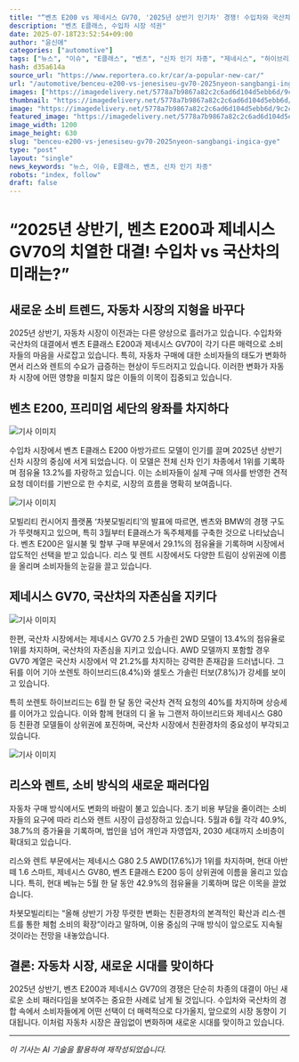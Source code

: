 ```yaml
---
title: "“벤츠 E200 vs 제네시스 GV70, '2025년 상반기 인기차' 경쟁! 수입차와 국산차의 승자는?”"
description: "벤츠 E클래스, 수입차 시장 석권"
date: 2025-07-18T23:52:54+09:00
author: "윤신애"
categories: ["automotive"]
tags: ["뉴스", "이슈", "E클래스", "벤츠", "신차 인기 차종", "제네시스", "하이브리드 SUV", "모빌리티 트렌드"]
hash: d35a614a
source_url: "https://www.reportera.co.kr/car/a-popular-new-car/"
url: "/automotive/benceu-e200-vs-jenesiseu-gv70-2025nyeon-sangbangi-ingica-gye/"
images: ["https://imagedelivery.net/5778a7b9867a82c2c6ad6d104d5ebb6d/9c2c477f-7233-465b-a0cf-c3f3beff1000/public"]
thumbnail: "https://imagedelivery.net/5778a7b9867a82c2c6ad6d104d5ebb6d/9c2c477f-7233-465b-a0cf-c3f3beff1000/public"
image: "https://imagedelivery.net/5778a7b9867a82c2c6ad6d104d5ebb6d/9c2c477f-7233-465b-a0cf-c3f3beff1000/public"
featured_image: "https://imagedelivery.net/5778a7b9867a82c2c6ad6d104d5ebb6d/9c2c477f-7233-465b-a0cf-c3f3beff1000/public"
image_width: 1200
image_height: 630
slug: "benceu-e200-vs-jenesiseu-gv70-2025nyeon-sangbangi-ingica-gye"
type: "post"
layout: "single"
news_keywords: "뉴스, 이슈, E클래스, 벤츠, 신차 인기 차종"
robots: "index, follow"
draft: false
---
```


# “2025년 상반기, 벤츠 E200과 제네시스 GV70의 치열한 대결! 수입차 vs 국산차의 미래는?”

## 새로운 소비 트렌드, 자동차 시장의 지형을 바꾸다

2025년 상반기, 자동차 시장이 이전과는 다른 양상으로 흘러가고 있습니다. 수입차와 국산차의 대결에서 벤츠 E클래스 E200과 제네시스 GV70이 각기 다른 매력으로 소비자들의 마음을 사로잡고 있습니다. 특히, 자동차 구매에 대한 소비자들의 태도가 변화하면서 리스와 렌트의 수요가 급증하는 현상이 두드러지고 있습니다. 이러한 변화가 자동차 시장에 어떤 영향을 미칠지 많은 이들의 이목이 집중되고 있습니다.

## 벤츠 E200, 프리미엄 세단의 왕좌를 차지하다


![기사 이미지](https://imagedelivery.net/5778a7b9867a82c2c6ad6d104d5ebb6d/90af2e75-d42f-48c8-83f6-7ed39c35fe00/public)


수입차 시장에서 벤츠 E클래스 E200 아방가르드 모델이 인기를 끌며 2025년 상반기 신차 시장의 중심에 서게 되었습니다. 이 모델은 전체 신차 인기 차종에서 1위를 기록하며 점유율 13.2%를 자랑하고 있습니다. 이는 소비자들이 실제 구매 의사를 반영한 견적 요청 데이터를 기반으로 한 수치로, 시장의 흐름을 명확히 보여줍니다.


![기사 이미지](https://imagedelivery.net/5778a7b9867a82c2c6ad6d104d5ebb6d/fb1a8443-41b3-4cba-01c5-9a34cd90d900/public)


모빌리티 컨시어지 플랫폼 ‘차봇모빌리티’의 발표에 따르면, 벤츠와 BMW의 경쟁 구도가 뚜렷해지고 있으며, 특히 3월부터 E클래스가 독주체제를 구축한 것으로 나타났습니다. 벤츠 E200은 일시불 및 할부 구매 부문에서 29.1%의 점유율을 기록하며 시장에서 압도적인 선택을 받고 있습니다. 리스 및 렌트 시장에서도 다양한 트림이 상위권에 이름을 올리며 소비자들의 눈길을 끌고 있습니다.

## 제네시스 GV70, 국산차의 자존심을 지키다


![기사 이미지](https://imagedelivery.net/5778a7b9867a82c2c6ad6d104d5ebb6d/9c2c477f-7233-465b-a0cf-c3f3beff1000/public)


한편, 국산차 시장에서는 제네시스 GV70 2.5 가솔린 2WD 모델이 13.4%의 점유율로 1위를 차지하며, 국산차의 자존심을 지키고 있습니다. AWD 모델까지 포함할 경우 GV70 계열은 국산차 시장에서 약 21.2%를 차지하는 강력한 존재감을 드러냅니다. 그 뒤를 이어 기아 쏘렌토 하이브리드(8.4%)와 셀토스 가솔린 터보(7.8%)가 강세를 보이고 있습니다.

특히 쏘렌토 하이브리드는 6월 한 달 동안 국산차 견적 요청의 40%를 차지하며 상승세를 이어가고 있습니다. 이와 함께 현대의 디 올 뉴 그랜저 하이브리드와 제네시스 G80 등 친환경 모델들이 상위권에 포진하며, 국산차 시장에서 친환경차의 중요성이 부각되고 있습니다.


![기사 이미지](https://imagedelivery.net/5778a7b9867a82c2c6ad6d104d5ebb6d/e9461f67-9182-4576-04e3-b85434a2d300/public)


## 리스와 렌트, 소비 방식의 새로운 패러다임

자동차 구매 방식에서도 변화의 바람이 불고 있습니다. 초기 비용 부담을 줄이려는 소비자들의 요구에 따라 리스와 렌트 시장이 급성장하고 있습니다. 5월과 6월 각각 40.9%, 38.7%의 증가율을 기록하며, 법인을 넘어 개인과 자영업자, 2030 세대까지 소비층이 확대되고 있습니다.

리스와 렌트 부문에서는 제네시스 G80 2.5 AWD(17.6%)가 1위를 차지하며, 현대 아반떼 1.6 스마트, 제네시스 GV80, 벤츠 E클래스 E200 등이 상위권에 이름을 올리고 있습니다. 특히, 현대 베뉴는 5월 한 달 동안 42.9%의 점유율을 기록하며 많은 이목을 끌었습니다.

차봇모빌리티는 “올해 상반기 가장 뚜렷한 변화는 친환경차의 본격적인 확산과 리스·렌트를 통한 체험 소비의 확장”이라고 말하며, 이용 중심의 구매 방식이 앞으로도 지속될 것이라는 전망을 내놓았습니다.

## 결론: 자동차 시장, 새로운 시대를 맞이하다

2025년 상반기, 벤츠 E200과 제네시스 GV70의 경쟁은 단순히 차종의 대결이 아닌 새로운 소비 패러다임을 보여주는 중요한 사례로 남게 될 것입니다. 수입차와 국산차의 경합 속에서 소비자들에게 어떤 선택이 더 매력적으로 다가올지, 앞으로의 시장 동향이 기대됩니다. 이처럼 자동차 시장은 끊임없이 변화하며 새로운 시대를 맞이하고 있습니다.

---
*이 기사는 AI 기술을 활용하여 재작성되었습니다.*
